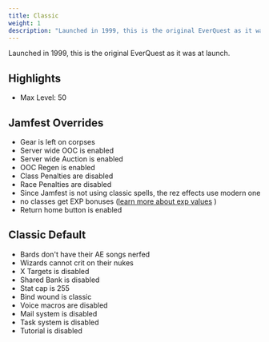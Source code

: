 ```yaml
---
title: Classic
weight: 1
description: "Launched in 1999, this is the original EverQuest as it was at launch."
---
```


Launched in 1999, this is the original EverQuest as it was at launch.

## Highlights

- Max Level: 50

## Jamfest Overrides

- Gear is left on corpses
- Server wide OOC is enabled
- Server wide Auction is enabled
- OOC Regen is enabled
- Class Penalties are disabled
- Race Penalties are disabled
- Since Jamfest is not using classic spells, the rez effects use modern one
- no classes get EXP bonuses ([learn more about exp values](/exp) )
- Return home button is enabled

## Classic Default

- Bards don't have their AE songs nerfed
- Wizards cannot crit on their nukes
- X Targets is disabled
- Shared Bank is disabled
- Stat cap is 255
- Bind wound is classic
- Voice macros are disabled
- Mail system is disabled
- Task system is disabled
- Tutorial is disabled